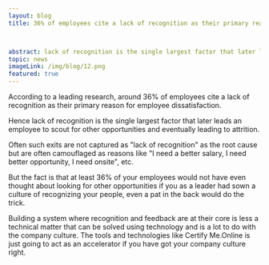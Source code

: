 ```yaml
---
layout: blog
title: 36% of employees cite a lack of recognition as their primary reason for employee dissatisfaction



abstract: lack of recognition is the single largest factor that later leads an employee to scout for other opportunities and eventually leading to attrition.
topic: news
imageLink: /img/blog/12.png
featured: true
---
```


According to a leading research, around 36% of employees cite a lack of recognition as their primary reason for employee dissatisfaction.

Hence lack of recognition is the single largest factor that later leads an employee to scout for other opportunities and eventually leading to attrition.

Often such exits are not captured as "lack of recognition" as the root cause but are often camouflaged as reasons like "I need a better salary, I need better opportunity, I need onsite", etc.

But the fact is that at least 36% of your employees would not have even thought about looking for other opportunities if you as a leader had sown a culture of recognizing your people, even a pat in the back would do the trick.

Building a system where recognition and feedback are at their core is less a technical matter that can be solved using technology and is a lot to do with the company culture. The tools and technologies like Certify Me.Online is just going to act as an accelerator if you have got your company culture right.

